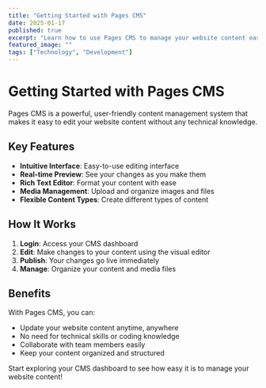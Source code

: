```yaml
---
title: "Getting Started with Pages CMS"
date: 2025-01-17
published: true
excerpt: "Learn how to use Pages CMS to manage your website content easily and efficiently."
featured_image: ""
tags: ["Technology", "Development"]
---
```


# Getting Started with Pages CMS

Pages CMS is a powerful, user-friendly content management system that makes it easy to edit your website content without any technical knowledge.

## Key Features

- **Intuitive Interface**: Easy-to-use editing interface
- **Real-time Preview**: See your changes as you make them
- **Rich Text Editor**: Format your content with ease
- **Media Management**: Upload and organize images and files
- **Flexible Content Types**: Create different types of content

## How It Works

1. **Login**: Access your CMS dashboard
2. **Edit**: Make changes to your content using the visual editor
3. **Publish**: Your changes go live immediately
4. **Manage**: Organize your content and media files

## Benefits

With Pages CMS, you can:
- Update your website content anytime, anywhere
- No need for technical skills or coding knowledge
- Collaborate with team members easily
- Keep your content organized and structured

Start exploring your CMS dashboard to see how easy it is to manage your website content!
